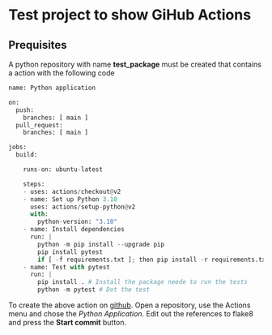 # Test project to show GiHub Actions
## Prequisites
A python repository with name **test_package** must be created that contains a action with the following code

```python
name: Python application

on:
  push:
    branches: [ main ]
  pull_request:
    branches: [ main ]

jobs:
  build:

    runs-on: ubuntu-latest

    steps:
    - uses: actions/checkout@v2
    - name: Set up Python 3.10
      uses: actions/setup-python@v2
      with:
        python-version: "3.10"
    - name: Install dependencies
      run: |
        python -m pip install --upgrade pip
        pip install pytest
        if [ -f requirements.txt ]; then pip install -r requirements.txt; fi
    - name: Test with pytest
      run: |
        pip install . # Install the package neede to run the tests
        python -m pytest # Dot the test
```
To create the above action on [github](https://github.com). Open a repository, use the Actions menu and chose the *Python Application*. Edit out the references to flake8 and press the **Start commit** button.

